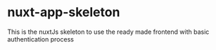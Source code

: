 # nuxt-app-skeleton
This is the nuxtJs skeleton to use the ready made frontend with basic authentication process
